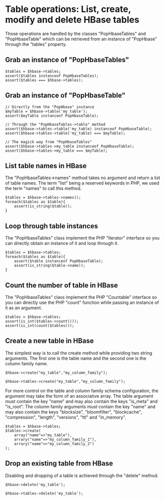 Table operations: List, create, modify and delete HBase tables
==============================================================

Those operations are handled by the classes "PopHbaseTables" and "PopHbaseTable" which can be retrieved from an instance of "PopHbase" through the "tables" property.

Grab an instance of "PopHbaseTables"
------------------------------------

	$tables = $hbase->tables;
	assert($tables instanceof PopHbaseTables);
	assert($tables === $hbase->tables);

Grab an instance of "PopHbaseTable"
------------------------------------

	// Directly from the "PopHbase" instance
	$myTable = $hbase->table('my_table');
	assert($myTable instanceof PopHbaseTable);
	
	// Through the "PopHbaseTables->table" method
	assert($hbase->tables->table('my_table) instanceof PopHbaseTable);
	assert($hbase->tables->table('my_table) === $myTable);

	// The magick way from "PopHbaseTables"
	assert($hbase->tables->my_table instanceof PopHbaseTable);
	assert($hbase->tables->my_table === $myTable);

List table names in HBase
--------------------------

The "PopHbaseTables->names" method takes no argument and return a list of table names. The term "list" being a reserved keywords in PHP, we used the term "names" to call this method.

	$tables = $hbase->tables->names();
	foreach($tables as $table){
		assert(is_string($table));
	}

Loop through table instances
---------------------------

The "PopHbaseTables" class implement the PHP "Iterator" interface so you can directly obtain an instance of it and loop through it.

	$tables = $hbase->tables;
	foreach($tables as $table){
		assert($table instanceof PopHbaseTable);
		assert(is_string($table->name));
	}

Count the number of table in HBase
----------------------------------

The "PopHbaseTables" class implement the PHP "Countable" interface so you can directly use the PHP "count" function while passing an instance of it as an argument.

	$tables = $hbase->tables;
	assert(is_int($tables->count()));
	assert(is_int(count($tables)));

Create a new table in HBase
---------------------------

The simplest way is to call the create method while providing two string arguments. The first one is the table name and the second one is the column family name.

	$hbase->create("my_table","my_column_family");

	$hbase->tables->create("my_table","my_column_family");

For more control on the table and column family schema configuration, the argument may take the form of an associative array. The table argument must contain the key "name" and may also contain the keys "is_meta" and "is_root". The column family arguments must contain the key "name" and may also contain the keys  "blocksize", "bloomfilter", "blockcache", "compression", "length", "versions", "ttl" and "in_memory".


	$tables = $hbase->tables;
	$tables->create(
		array("name"=>"my_table"),
		arrary("name"=>"my_column_family_1"),
		arrary("name"=>"my_column_family_2")
	);

Drop an existing table from HBase
---------------------------------

Disabling and dropping of a table is achieved through the "delete" method.

	$hbase->delete('my_table');

	$hbase->tables->delete('my_table');
	

